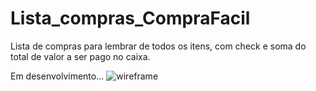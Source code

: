 # Lista_compras_CompraFacil
Lista de compras para lembrar de todos os itens, com check e soma do total de valor a ser pago no caixa.

Em desenvolvimento...
![wireframe](https://github.com/RenataVerasVenturim/Lista_compras_CompraFacil/assets/129551549/f9e931af-424b-4320-90ff-0e9ab64ce05f)
